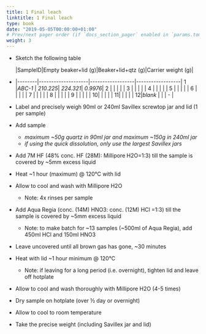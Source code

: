 ```yaml
---
title: 1 Final leach
linktitle: 1 Final leach
type: book
date: "2019-05-05T00:00:00+01:00"
# Prev/next pager order (if `docs_section_pager` enabled in `params.toml`)
weight: 3
---
```

- Sketch the following table

  |SampleID|Empty beaker+lid (g)|Beaker+lid+qtz (g)|Carrier weight (g)|
- |--------|--------------------|------------------|------------------|
1 |_ABC-1_ |           _210.225_|         _224.321_|          _0.9976_|
2 |        |                    |                  |                  |
3 |        |                    |                  |                  |
4 |        |                    |                  |                  |
5 |        |                    |                  |                  |
6 |        |                    |                  |                  |
7 |        |                    |                  |                  |
8 |        |                    |                  |                  |
9 |        |                    |                  |                  |
10|        |                    |                  |                  |
11|        |                    |                  |                  |
12|_blank_ |                    |                  |         -        |

- Label and precisely weigh 90ml or 240ml Savillex screwtop jar and lid (1 per sample)
- Add sample 
   - _maximum ~50g quartz in 90ml jar and maximum ~150g in 240ml jar_
   - _if using the quick dissolution, only use the largest Savillex jars_

- Add 7M HF (48% conc. HF (28M): Millipore H2O=1:3) till the sample is covered by ~5mm excess liquid
- Heat ~1 hour (maximum) @ 120°C with lid 
- Allow to cool and wash with Millipore H2O
	 - Note: 4x rinses per sample

- Add Aqua Regia (conc. (14M) HNO3: conc. (12M) HCl =1:3) till the sample is covered by ~5mm excess liquid
	 - Note: to make batch for ~13 samples (~500ml  of Aqua Regia), add 450ml HCl and 150ml HNO3

- Leave uncovered until all brown gas has gone, ~30 minutes
- Heat with lid ~1 hour minimum @ 120°C
	 - Note: if leaving for a long period (i.e. overnight), tighten lid and leave off hotplate

- Allow to cool and wash thoroughly with Millipore H2O (4-5 times)
- Dry sample on hotplate (over ½ day or overnight)
- Allow to cool to room temperature
- Take the precise weight (including Savillex jar and lid)
